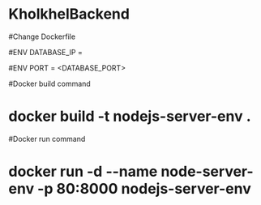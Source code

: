 # KholkhelBackend


#Change Dockerfile

#ENV DATABASE_IP = <asdDATABASE _IP>

#ENV PORT = <DATABASE_PORT>

#Docker build command 

# docker build -t nodejs-server-env .

#Docker run command

# docker run -d --name node-server-env -p 80:8000 nodejs-server-env
